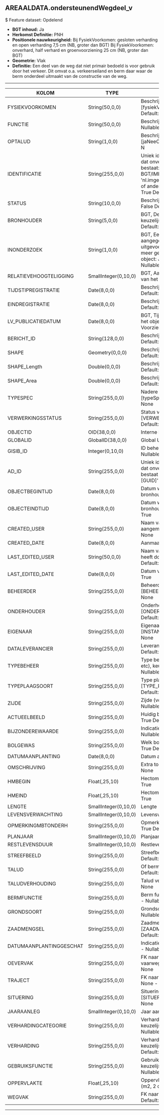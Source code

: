 ## AREAALDATA.ondersteunendWegdeel_v

$ Feature dataset: Opdelend

* __BGT inhoud:__ Ja
* __Herkomst Definitie:__ PNH
* __Positionele nauwkeurigheid:__ Bij FysiekVoorkomen: gesloten verharding en open verharding 7,5 cm (NB, groter dan BGT) Bij FysiekVoorkomen: onverhard, half verhard en groenvoorziening 25 cm (NB, groter dan BGT)
* __Geometrie:__ Vlak
* __Definitie:__ Een deel van de weg dat niet primair bedoeld is voor gebruik door het verkeer. Dit omvat o.a. verkeerseiland en berm daar waar de berm onderdeel uitmaakt van de constructie van de weg.

***

|KOLOM                              |TYPE          	        |DEFINITIE|
|------                          	|----          	        |-----    |
|FYSIEKVOORKOMEN                    |String(50,0,0)         |Beschrijving - keuzelijst [fysiekVoorkomenOWG] Nullable: False Default: None|
|FUNCTIE                            |String(50,0,0)         |Beschrijving - keuzelijst [functieOWG] Nullable: False Default: None|
|OPTALUD                            |String(1,0,0)          |Beschrijving - keuzelijst [jaNeeOnbekend] Nullable: True Default: N|
|IDENTIFICATIE                      |String(255,0,0)        |Uniek identificatienummer voor het object dat onveranderlijk is zolang het object bestaat: bevat indien van toepassing BGT/IMKL ID in format 'nl.imgeo/imkl.bronhouderscode.LokaalID' of anders: '00000'.LokaalID - Nullable: True Default: None|
|STATUS                             |String(10,0,0)         |Beschrijving - keuzelijst [status] Nullable: False Default: :bestaand|
|BRONHOUDER                         |String(5,0,0)          |BGT, De bronhoudercode van het object, keuzelijst [bronhouder] - Nullable: False Default: None|
|INONDERZOEK                        |String(1,0,0)          |BGT, Een aanduiding waarmee wordt aangegeven dat een onderzoek wordt uitgevoerd naar de juistheid van een of meer gegevens van het betreffende object: Ja/Nee, keuzelijst [jaNee] Nullable: False Default: N|
|RELATIEVEHOOGTELIGGING             |SmallInteger(0,10,0)   |BGT, Aanduiding voor de relatieve hoogte van het object - Nullable: False Default: 0|
|TIJDSTIPREGISTRATIE                |Date(8,0,0)            |Beschrijving - keuzelijst [] Nullable: True Default: None|
|EINDREGISTRATIE                    |Date(8,0,0)            |Beschrijving - keuzelijst [] Nullable: True Default: None|
|LV_PUBLICATIEDATUM                 |Date(8,0,0)            |BGT, Tijdstip waarop deze instantie van het object is opgenomen in de Landelijke Voorziening - Nullable: True|
|BERICHT_ID                         |String(128,0,0)        |Beschrijving - keuzelijst [] Nullable: True Default: None|
|SHAPE                              |Geometry(0,0,0)        |Beschrijving: - keuzelijst [] Nullable: True Default: None|
|SHAPE_Length                       |Double(0,0,0)          |Beschrijving: - keuzelijst [] Nullable: True Default: None|
|SHAPE_Area                         |Double(0,0,0)          |Beschrijving: - keuzelijst [] Nullable: True Default: None|
|TYPESPEC                            |String(255,0,0)    |Nadere typering van het object, keuzelijst [typeSpecOWE] - Nullable: True Default: None|
|VERWERKINGSSTATUS                   |String(255,0,0)    |Status van de gegevens, keuzelijst [VERWERKINGSSTATUS] - Nullable: False Default: Nieuwl|
|OBJECTID                            |OID(38,0,0)        |Interne ID ArcGIS - Nullable: False|
|GLOBALID                            |GlobalID(38,0,0)   |Global Unique Identifier - Nullable: False|
|GISIB_ID                            |Integer(0,10,0)    |ID beheer openbare ruimte (GISIB) - Nullable: True|
|AD_ID                               |String(255,0,0)    |Uniek identificatienummer voor het object dat onveranderlijk is zolang het object bestaat in Areaaldata: in format 'AD.[GUID]' - Nullable: False Default: None|
|OBJECTBEGINTIJD                     |Date(8,0,0)        |Datum waarop het object bij de bronhouder is ontstaan - Nullable: True|
|OBJECTEINDTIJD                      |Date(8,0,0)        |Datum waarop het object bij de bronhouder niet meer geldig is - Nullable: True|
|CREATED_USER                        |String(255,0,0)    |Naam van gebruiker die de rij heeft aangemaakt - Nullable: True Default: None|
|CREATED_DATE                        |Date(8,0,0)        |Aanmaakdatum - Nullable: True|
|LAST_EDITED_USER                    |String(50,0,0)     |Naam van gebruiker die de laatste mutatie heeft doorgevoerd - Nullable: True Default: None|
|LAST_EDITED_DATE                    |Date(8,0,0)        |Datum van de laatste mutatie - Nullable: True|
|BEHEERDER                           |String(255,0,0)    |Beheerder van het object, keuzelijst [BEHEERDER] - Nullable: True Default: None|
|ONDERHOUDER                         |String(255,0,0)    |Onderhouder van het object, keuzelijst [ONDERHOUDER] - Nullable: True Default: None|
|EIGENAAR                            |String(255,0,0)    |Eigenaar van het object, keuzelijst [INSTANTIE] - Nullable: True Default: None| 
|DATALEVERANCIER                     |String(255,0,0)    |Leverancier van de data - Nullable: True Default: None|
|TYPEBEHEER                          |String(255,0,0)       |Type beheer (maaien, klepelen, uitzuigen etc), keuzelijst, [TYPE_BEHEER] - Nullable: True Default: None|
|TYPEPLAAGSOORT                      |String(255,0,0)       |Type plaagsoort, keuzelijst [TYPE_PLAAGSOORT] - Nullable: True Default: None|
|ZIJDE                               |String(255,0,0)       |Zijde (vd weg), keuzelijst [ZIJDE] - Nullable: True Default: None|
|ACTUEELBEELD                        |String(255,0,0)       |Huidig beeld van begroeiing - Nullable: True Default: None|
|BIJZONDEREWAARDE                    |String(255,0,0)       |Indicatie van bijzondere waarde - Nullable: True Default: None|
|BOLGEWAS                            |String(255,0,0)       |Welk bolgewas er aanwezig is - Nullable: True Default: None|
|DATUMAANPLANTING                    |Date(8,0,0)           |Datum aanplanting - Nullable: True|
|OMSCHRIJVING                        |String(255,0,0)       |Extra toelichting - Nullable: True Default: None|
|HMBEGIN                             |Float(,25,10)         |Hectometrering begin berm - Nullable: True|
|HMEIND                              |Float(,25,10)         |Hectometrering eind berm - Nullable: True|
|LENGTE                              |SmallInteger(0,10,0)  |Lengte - Nullable: True|
|LEVENSVERWACHTING                   |SmallInteger(0,10,0)  |Levensverwachting - Nullable: True|
|OPMERKINGMBTONDERH                  |String(255,0,0)       |Opmerking mbt onderhoud - Nullable: True Default: None|
|PLANJAAR                            |SmallInteger(0,10,0)  |Planjaar - Nullable: True|
|RESTLEVENSDUUR                      |SmallInteger(0,10,0)  |Restlevensduur - Nullable: True|
|STREEFBEELD                         |String(255,0,0)       |Streefbeeld begroeiing - Nullable: True Default: None|
|TALUD                               |String(255,0,0)       |Of berm op Talud ligt - Nullable: True Default: None|
|TALUDVERHOUDING                     |String(255,0,0)       |Talud verhouding - Nullable: True Default: None|
|BERMFUNCTIE                         |String(255,0,0)       |Berm functie, keuzelijst [BERM_FUNCTIE] - Nullable: True Default: None|
|GRONDSOORT                          |String(255,0,0)       |Grondsoort, keuzelijst [GRONDSOORT] - Nullable: True Default: None|
|ZAADMENGSEL                         |String(255,0,0)       |Zaadmengsel, keuzelijst [ZAADMENGSEL] - Nullable: True Default: None|
|DATUMAANPLANTINGGESCHAT             |String(255,0,0)       |Indicatie of datum aanplanting geschat is - Nullable: True Default: None|
|OEVERVAK                            |String(255,0,0)       |FK naar oevervak_v - (als berm langs vaarweg ligt) - Nullable: True Default: None|
|TRAJECT                             |String(255,0,0)       |FK naar traject_v - Nullable: True Default: None - Nullable: True Default: None|
|SITUERING                           |String(255,0,0)       |Situering conform CROW, keuzelijst [SITUERING] - Nullable: True Default: None|
|JAARAANLEG                          |SmallInteger(0,10,0)  |Jaar aanleg van de weg - Nullable: True|
|VERHARDINGCATEGORIE                 |String(255,0,0)       |Verharding categorie conform CROW, keuzelijst [VERHARDING_CATEGORIE] - Nullable: True Default: None|
|VERHARDING                          |String(255,0,0)       |Verharding object conform CROW, keuzelijst [VERHARDING] - Nullable: True Default: None|
|GEBRUIKSFUNCTIE                     |String(255,0,0)       |Gebruiksfunctie conform CROW, keuzelijst [GEBRUIKSFUNCTIE] - Nullable: True Default: None|
|OPPERVLAKTE                         |Float(,25,10)         |Oppervlakte van het wegvakonderdeel (m2, 2 decimalen) - Nullable: True|
|WEGVAK                              |String(255,0,0)       |FK naar wegvak_v - Nullable: True Default: None|

***
